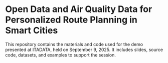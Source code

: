 # Open Data and Air Quality Data for Personalized Route Planning in Smart Cities
This repository contains the materials and code used for the demo presented at ITADATA, held on September 9, 2025. It includes slides, source code, datasets, and examples to support the session.
